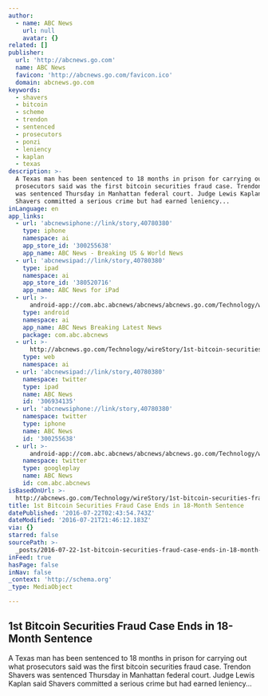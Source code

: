 ```yaml
---
author:
  - name: ABC News
    url: null
    avatar: {}
related: []
publisher:
  url: 'http://abcnews.go.com'
  name: ABC News
  favicon: 'http://abcnews.go.com/favicon.ico'
  domain: abcnews.go.com
keywords:
  - shavers
  - bitcoin
  - scheme
  - trendon
  - sentenced
  - prosecutors
  - ponzi
  - leniency
  - kaplan
  - texas
description: >-
  A Texas man has been sentenced to 18 months in prison for carrying out what
  prosecutors said was the first bitcoin securities fraud case. Trendon Shavers
  was sentenced Thursday in Manhattan federal court. Judge Lewis Kaplan said
  Shavers committed a serious crime but had earned leniency...
inLanguage: en
app_links:
  - url: 'abcnewsiphone://link/story,40780380'
    type: iphone
    namespace: ai
    app_store_id: '300255638'
    app_name: ABC News - Breaking US & World News
  - url: 'abcnewsipad://link/story,40780380'
    type: ipad
    namespace: ai
    app_store_id: '380520716'
    app_name: ABC News for iPad
  - url: >-
      android-app://com.abc.abcnews/abcnews/abcnews.go.com/Technology/wireStory/1st-bitcoin-securities-fraud-case-ends-18-month-40780380
    type: android
    namespace: ai
    app_name: ABC News Breaking Latest News
    package: com.abc.abcnews
  - url: >-
      http://abcnews.go.com/Technology/wireStory/1st-bitcoin-securities-fraud-case-ends-18-month-40780380
    type: web
    namespace: ai
  - url: 'abcnewsipad://link/story,40780380'
    namespace: twitter
    type: ipad
    name: ABC News
    id: '306934135'
  - url: 'abcnewsiphone://link/story,40780380'
    namespace: twitter
    type: iphone
    name: ABC News
    id: '300255638'
  - url: >-
      android-app://com.abc.abcnews/abcnews/abcnews.go.com/Technology/wireStory/1st-bitcoin-securities-fraud-case-ends-18-month-40780380
    namespace: twitter
    type: googleplay
    name: ABC News
    id: com.abc.abcnews
isBasedOnUrl: >-
  http://abcnews.go.com/Technology/wireStory/1st-bitcoin-securities-fraud-case-ends-18-month-40780380
title: 1st Bitcoin Securities Fraud Case Ends in 18-Month Sentence
datePublished: '2016-07-22T02:43:54.743Z'
dateModified: '2016-07-21T21:46:12.183Z'
via: {}
starred: false
sourcePath: >-
  _posts/2016-07-22-1st-bitcoin-securities-fraud-case-ends-in-18-month-sentence.md
inFeed: true
hasPage: false
inNav: false
_context: 'http://schema.org'
_type: MediaObject

---
```

<article style=""><h1>1st Bitcoin Securities Fraud Case Ends in 18-Month Sentence</h1><p>A Texas man has been sentenced to 18 months in prison for carrying out what prosecutors said was the first bitcoin securities fraud case. Trendon Shavers was sentenced Thursday in Manhattan federal court. Judge Lewis Kaplan said Shavers committed a serious crime but had earned leniency...</p></article>
